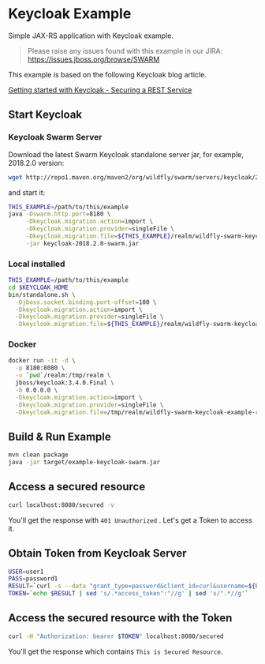 # Keycloak Example

Simple JAX-RS application with Keycloak example.

> Please raise any issues found with this example in our JIRA:
> https://issues.jboss.org/browse/SWARM

This example is based on the following Keycloak blog article.

[Getting started with Keycloak - Securing a REST Service](http://blog.keycloak.org/2015/10/getting-started-with-keycloak-securing.html)

## Start Keycloak

### Keycloak Swarm Server

Download the latest Swarm Keycloak standalone server jar, for example, 2018.2.0 version:

``` sh
wget http://repo1.maven.org/maven2/org/wildfly/swarm/servers/keycloak/2018.2.0/keycloak-2018.2.0-swarm.jar .
```
and start it:

``` sh
THIS_EXAMPLE=/path/to/this/example
java -Dswarm.http.port=8180 \
     -Dkeycloak.migration.action=import \
     -Dkeycloak.migration.provider=singleFile \
     -Dkeycloak.migration.file=${THIS_EXAMPLE}/realm/wildfly-swarm-keycloak-example-realm.json \
     -jar keycloak-2018.2.0-swarm.jar
```


### Local installed

``` sh
THIS_EXAMPLE=/path/to/this/example
cd $KEYCLOAK_HOME
bin/standalone.sh \
  -Djboss.socket.binding.port-offset=100 \
  -Dkeycloak.migration.action=import \
  -Dkeycloak.migration.provider=singleFile \
  -Dkeycloak.migration.file=${THIS_EXAMPLE}/realm/wildfly-swarm-keycloak-example-realm.json
```

### Docker

``` sh
docker run -it -d \
  -p 8180:8080 \
  -v `pwd`/realm:/tmp/realm \
  jboss/keycloak:3.4.0.Final \
  -b 0.0.0.0 \
  -Dkeycloak.migration.action=import \
  -Dkeycloak.migration.provider=singleFile \
  -Dkeycloak.migration.file=/tmp/realm/wildfly-swarm-keycloak-example-realm.json
```

## Build & Run Example

``` sh
mvn clean package
java -jar target/example-keycloak-swarm.jar
```

## Access a secured resource

``` sh
curl localhost:8080/secured -v
```

You'll get the response with `401 Unauthorized` . Let's get a Token to access it.

## Obtain Token from Keycloak Server

``` sh
USER=user1
PASS=password1
RESULT=`curl -s --data "grant_type=password&client_id=curl&username=${USER}&password=${PASS}" http://localhost:8180/auth/realms/wildfly-swarm-keycloak-example/protocol/openid-connect/token`
TOKEN=`echo $RESULT | sed 's/.*access_token":"//g' | sed 's/".*//g'`
```

## Access the secured resource with the Token

``` sh
curl -H "Authorization: bearer $TOKEN" localhost:8080/secured
```

You'll get the response which contains `This is Secured Resource`.
